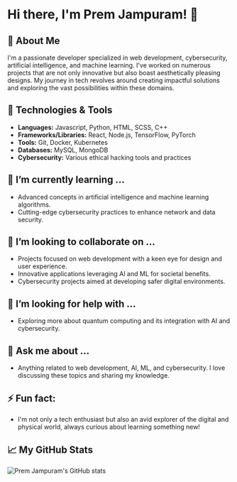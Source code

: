 # Hi there, I'm Prem Jampuram! 👋

## 🚀 About Me
I'm a passionate developer specialized in web development, cybersecurity, artificial intelligence, and machine learning. I've worked on numerous projects that are not only innovative but also boast aesthetically pleasing designs. My journey in tech revolves around creating impactful solutions and exploring the vast possibilities within these domains.

## 🔧 Technologies & Tools
- **Languages:** Javascript, Python, HTML, SCSS, C++ 
- **Frameworks/Libraries:** React, Node.js, TensorFlow, PyTorch
- **Tools:** Git, Docker, Kubernetes
- **Databases:** MySQL, MongoDB
- **Cybersecurity:** Various ethical hacking tools and practices

## 🌱 I’m currently learning ...
- Advanced concepts in artificial intelligence and machine learning algorithms.
- Cutting-edge cybersecurity practices to enhance network and data security.

## 👯 I’m looking to collaborate on ...
- Projects focused on web development with a keen eye for design and user experience.
- Innovative applications leveraging AI and ML for societal benefits.
- Cybersecurity projects aimed at developing safer digital environments.

## 🤔 I’m looking for help with ...
- Exploring more about quantum computing and its integration with AI and cybersecurity.

## 💬 Ask me about ...
- Anything related to web development, AI, ML, and cybersecurity. I love discussing these topics and sharing my knowledge.

## ⚡ Fun fact:
- I'm not only a tech enthusiast but also an avid explorer of the digital and physical world, always curious about learning something new!

## 📈 My GitHub Stats
![Prem Jampuram's GitHub stats](https://github-readme-stats.vercel.app/api?username=Prem01-cyber&show_icons=true&theme=radical)

